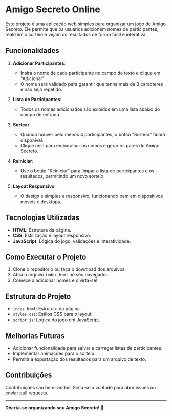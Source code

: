 # Amigo Secreto Online

Este projeto é uma aplicação web simples para organizar um jogo de Amigo Secreto. Ele permite que os usuários adicionem nomes de participantes, realizem o sorteio e vejam os resultados de forma fácil e interativa.

## Funcionalidades

1. **Adicionar Participantes**:
   - Insira o nome de cada participante no campo de texto e clique em "Adicionar".
   - O nome será validado para garantir que tenha mais de 3 caracteres e não seja repetido.

2. **Lista de Participantes**:
   - Todos os nomes adicionados são exibidos em uma lista abaixo do campo de entrada.

3. **Sortear**:
   - Quando houver pelo menos 4 participantes, o botão "Sortear" ficará disponível.
   - Clique nele para embaralhar os nomes e gerar os pares do Amigo Secreto.

4. **Reiniciar**:
   - Use o botão "Reiniciar" para limpar a lista de participantes e os resultados, permitindo um novo sorteio.

5. **Layout Responsivo**:
   - O design é simples e responsivo, funcionando bem em dispositivos móveis e desktops.

## Tecnologias Utilizadas

- **HTML**: Estrutura da página.
- **CSS**: Estilização e layout responsivo.
- **JavaScript**: Lógica do jogo, validações e interatividade.

## Como Executar o Projeto

1. Clone o repositório ou faça o download dos arquivos.
2. Abra o arquivo `index.html` no seu navegador.
3. Comece a adicionar nomes e divirta-se!

## Estrutura do Projeto

- `index.html`: Estrutura da página.
- `styles.css`: Estilos CSS para o layout.
- `script.js`: Lógica do jogo em JavaScript.

## Melhorias Futuras

- Adicionar funcionalidade para salvar e carregar listas de participantes.
- Implementar animações para o sorteio.
- Permitir a exportação dos resultados para um arquivo de texto.

## Contribuições

Contribuições são bem-vindas! Sinta-se à vontade para abrir issues ou enviar pull requests.

---

**Divirta-se organizando seu Amigo Secreto!** 🎉